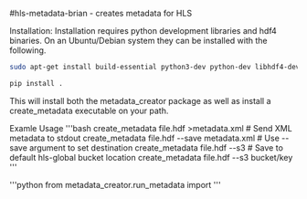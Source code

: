 #hls-metadata-brian - creates metadata for HLS

Installation:
Installation requires python development libraries and hdf4 binaries. On an Ubuntu/Debian system they can be installed with the following.
```bash
sudo apt-get install build-essential python3-dev python-dev libhdf4-dev # For Python 3

```
```bash
pip install .
```

This will install both the metadata_creator package as well as install a create_metadata executable on your path.

Examle Usage
'''bash
create_metadata file.hdf >metadata.xml # Send XML metadata to stdout
create_metadata file.hdf --save metadata.xml # Use --save argument to set destination
create_metadata file.hdf --s3 # Save to default hls-global bucket location
create_metadata file.hdf --s3 bucket/key
'''

'''python
from metadata_creator.run_metadata import 
'''
